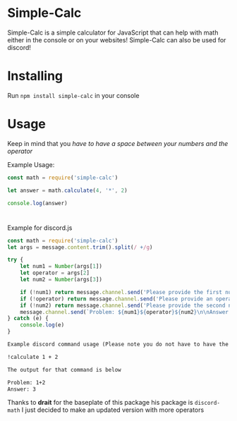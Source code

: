 # Simple-Calc
Simple-Calc is a simple calculator for JavaScript that can help with math either in the console or on your websites! Simple-Calc can also be used for discord!

# Installing
Run ```npm install simple-calc``` in your console

# Usage
Keep in mind that you _have to have a space between your numbers and the operator_

Example Usage:

```javascript
const math = require('simple-calc')

let answer = math.calculate(4, '*', 2)

console.log(answer)
```

#
Example for discord.js
```javascript
const math = require('simple-calc')
let args = message.content.trim().split(/ +/g)

try {
    let num1 = Number(args[1])
    let operator = args[2]
    let num2 = Number(args[3])

    if (!num1) return message.channel.send('Please provide the first number!')
    if (!operator) return message.channel.send('Please provide an operator! Example: (+ - * / ^ %)')
    if (!num2) return message.channel.send('Please provide the second number!')
    message.channel.send(`Problem: ${num1}${operator}${num2}\n\nAnswer: ${math.calculate(num1, operator, num2)}`)
} catch (e) {
    console.log(e)
}
```
```txt
Example discord command usage (Please note you do not have to have the same prefix and command name as me)

!calculate 1 + 2

The output for that command is below

Problem: 1+2
Answer: 3
```

Thanks to **drait** for the baseplate of this package his package is `discord-math` I just decided to make an updated version with more operators